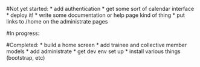 #Not yet started: 
    * add authentication
    * get some sort of calendar interface
    * deploy it!
    * write some documentation or help page kind of thing
    * put links to /home on the administrate pages

#In progress:

#Completed:
    * build a home screen
    * add trainee and collective member models
    * add administrate
    * get dev env set up
    * install various things (bootstrap, etc)
